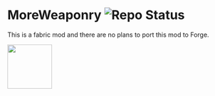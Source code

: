 # MoreWeaponry ![Repo Status](https://www.repostatus.org/badges/latest/active.svg)

This is a fabric mod and there are no plans to port this mod to Forge.

<a href="https://www.curseforge.com/minecraft/mc-mods/fabric-api"><img src="https://i.imgur.com/Ol1Tcf8.png" width=100px /></a>
